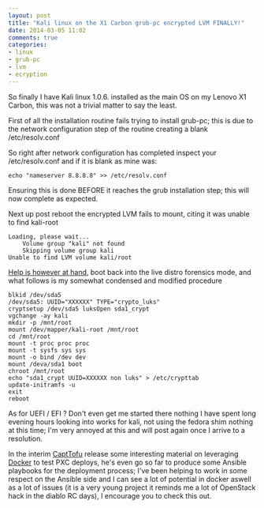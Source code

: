 ```yaml
---
layout: post
title: "Kali linux on the X1 Carbon grub-pc encrypted LVM FINALLY!"
date: 2014-03-05 11:02
comments: true
categories:
- linux
- grub-pc
- lvm
- ecryption 
---
```


So finally I have Kali linux 1.0.6. installed as the main OS on my Lenovo X1 Carbon, this was not a trivial matter to say the least.

First of all the installation routine fails trying to install grub-pc; this is due to the network configuration step of the routine creating a blank /etc/resolv.conf

So right after network configuration has completed inspect your /etc/resolv.conf and if it is blank as mine was:

```
echo "nameserver 8.8.8.8" >> /etc/resolv.conf
```

Ensuring this is done BEFORE it reaches the grub installation step; this will now complete as expected.


Next up post reboot the encrypted LVM fails to mount, citing it was unable to find kali-root


```
Loading, please wait...
    Volume group "kali" not found
    Skipping volume group kali
Unable to find LVM volume kali/root
```

[Help is however at hand](http://mstramgram.com/kali-encrypted-lvm-install-fails-to-boot/), boot back into the live distro forensics mode, and what follows is my somewhat condensed and modified procedure

```
blkid /dev/sda5
/dev/sda5: UUID="XXXXXX" TYPE="crypto_luks"
cryptsetup /dev/sda5 luksOpen sda1_crypt
vgchange -ay kali
mkdir -p /mnt/root
mount /dev/mapper/kali-root /mnt/root
cd /mnt/root
mount -t proc proc proc
mount -t sysfs sys sys
mount -o bind /dev dev
mount /deva/sda1 boot
chroot /mnt/root
echo "sda1_crypt UUID=XXXXXX non luks" > /etc/crypttab
update-initramfs -u
exit
reboot
```


As for UEFI / EFI ? Don't even get me started there nothing I have spent long evening hours looking into works for kali, not using the fedora shim nothing at this time; I'm very annoyed at this and will post again once I arrive to a resolution.

In the interim [CaptTofu](http://patg.net/docker/2014/03/03/ansible.html) release some interesting material on leveraging [Docker](http://docker.io) to test PXC deploys, he's even go so far to produce some Ansible playbooks for the deployment process; I've been helping to work in some respect on the Ansible side and I can see a lot of potential in docker aswell as a lot of issues (it is a very young project it reminds me a lot of OpenStack hack in the diablo RC days), I encourage you to check this out.

